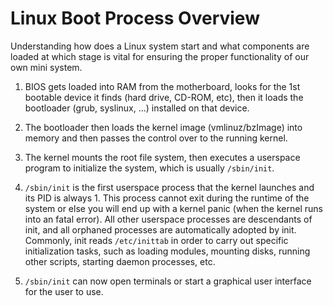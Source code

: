 # Linux Boot Process Overview

Understanding how does a Linux system start and what components are
loaded at which stage is vital for ensuring the proper functionality of
our own mini system.

1. BIOS gets loaded into RAM from the motherboard, looks for the 1st bootable
device it finds (hard drive, CD-ROM, etc), then it loads the bootloader
(grub, syslinux, ...) installed on that device.

2. The bootloader then loads the kernel image (vmlinuz/bzImage) into memory
and then passes the control over to the running kernel.

3. The kernel mounts the root file system, then executes a userspace program
to initialize the system, which is usually `/sbin/init`.

4. `/sbin/init` is the first userspace process that the kernel launches and its
PID is always 1. This process cannot exit during the runtime of the system
or else you will end up with a kernel panic (when the kernel runs into
an fatal error).  All other userspace processes are descendants of init,
and all orphaned processes are automatically adopted by init.  Commonly,
init reads `/etc/inittab` in order to carry out specific initialization
tasks, such as loading modules, mounting disks, running other scripts,
starting daemon processes, etc.

5. `/sbin/init` can now open terminals or start a graphical user interface
for the user to use.
